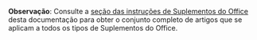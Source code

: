 <b>Observação</b>: Consulte a <a href="../overview/index.md">seção das instruções de Suplementos do Office</a> desta documentação para obter o conjunto completo de artigos que se aplicam a todos os tipos de Suplementos do Office.